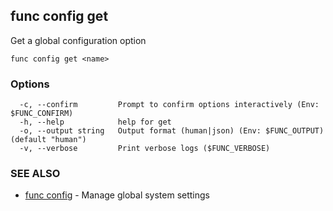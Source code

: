 ## func config get

Get a global configuration option

```
func config get <name>
```

### Options

```
  -c, --confirm         Prompt to confirm options interactively (Env: $FUNC_CONFIRM)
  -h, --help            help for get
  -o, --output string   Output format (human|json) (Env: $FUNC_OUTPUT) (default "human")
  -v, --verbose         Print verbose logs ($FUNC_VERBOSE)
```

### SEE ALSO

* [func config](func_config.md)	 - Manage global system settings

